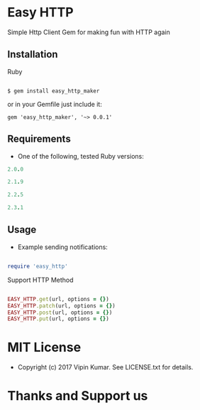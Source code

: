# Easy HTTP

Simple Http Client Gem for making fun with HTTP again

## Installation

Ruby

```

$ gem install easy_http_maker

```
or in your Gemfile just include it:
 
```
gem 'easy_http_maker', '~> 0.0.1'
```

## Requirements

* One of the following, tested Ruby versions:

```ruby
2.0.0
```
```ruby
2.1.9
```
```ruby
2.2.5
```
```ruby
2.3.1
```
## Usage

* Example sending notifications:

```ruby

require 'easy_http'

```
Support HTTP Method 

```ruby

EASY_HTTP.get(url, options = {}) 
EASY_HTTP.patch(url, options = {})
EASY_HTTP.post(url, options = {}) 
EASY_HTTP.put(url, options = {})

```

# MIT License

* Copyright (c) 2017 Vipin Kumar. See LICENSE.txt for details.

# Thanks and Support us
